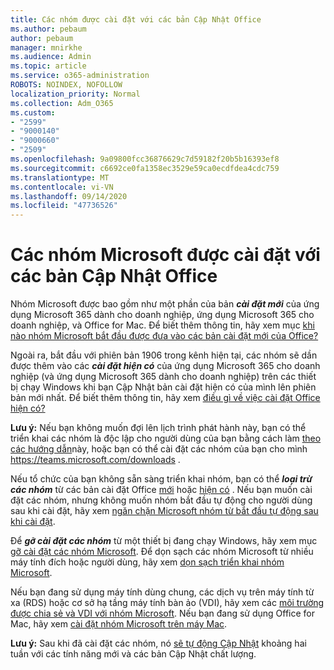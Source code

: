 ```yaml
---
title: Các nhóm được cài đặt với các bản Cập Nhật Office
ms.author: pebaum
author: pebaum
manager: mnirkhe
ms.audience: Admin
ms.topic: article
ms.service: o365-administration
ROBOTS: NOINDEX, NOFOLLOW
localization_priority: Normal
ms.collection: Adm_O365
ms.custom:
- "2599"
- "9000140"
- "9000660"
- "2509"
ms.openlocfilehash: 9a09800fcc36876629c7d59182f20b5b16393ef8
ms.sourcegitcommit: c6692ce0fa1358ec3529e59ca0ecdfdea4cdc759
ms.translationtype: MT
ms.contentlocale: vi-VN
ms.lasthandoff: 09/14/2020
ms.locfileid: "47736526"
---
```

# <a name="microsoft-teams-installed-with-office-updates"></a>Các nhóm Microsoft được cài đặt với các bản Cập Nhật Office

Nhóm Microsoft được bao gồm như một phần của bản ***cài đặt mới*** của ứng dụng Microsoft 365 dành cho doanh nghiệp, ứng dụng Microsoft 365 cho doanh nghiệp, và Office for Mac. Để biết thêm thông tin, hãy xem mục [khi nào nhóm Microsoft bắt đầu được đưa vào các bản cài đặt mới của Office?](https://docs.microsoft.com/deployoffice/teams-install#when-will-microsoft-teams-start-being-included-with-new-installations-of-microsoft-365-apps)

Ngoài ra, bắt đầu với phiên bản 1906 trong kênh hiện tại, các nhóm sẽ dần được thêm vào các ***cài đặt hiện có*** của ứng dụng Microsoft 365 cho doanh nghiệp (và ứng dụng Microsoft 365 dành cho doanh nghiệp) trên các thiết bị chạy Windows khi bạn Cập Nhật bản cài đặt hiện có của mình lên phiên bản mới nhất. Để biết thêm thông tin, hãy xem [điều gì về việc cài đặt Office hiện có?](https://docs.microsoft.com/deployoffice/teams-install#what-about-existing-installations-of-microsoft-365-apps)

**Lưu ý:** Nếu bạn không muốn đợi lên lịch trình phát hành này, bạn có thể triển khai các nhóm là độc lập cho người dùng của bạn bằng cách làm [theo các hướng dẫn](https://docs.microsoft.com/MicrosoftTeams/msi-deployment)này, hoặc bạn có thể cài đặt các nhóm của bạn cho mình https://teams.microsoft.com/downloads .

Nếu tổ chức của bạn không sẵn sàng triển khai nhóm, bạn có thể ***loại trừ các nhóm*** từ các bản cài đặt Office [mới](https://docs.microsoft.com/deployoffice/teams-install#how-to-exclude-microsoft-teams-from-new-installations-of-microsoft-365-apps) hoặc [hiện có](https://docs.microsoft.com/deployoffice/teams-install#use-group-policy-to-control-the-installation-of-microsoft-teams) . Nếu bạn muốn cài đặt các nhóm, nhưng không muốn nhóm bắt đầu tự động cho người dùng sau khi cài đặt, hãy xem [ngăn chặn Microsoft nhóm từ bắt đầu tự động sau khi cài đặt](https://docs.microsoft.com/deployoffice/teams-install#use-group-policy-to-prevent-microsoft-teams-from-starting-automatically-after-installation).

Để ***gỡ cài đặt các nhóm*** từ một thiết bị đang chạy Windows, hãy xem mục [gỡ cài đặt các nhóm Microsoft](https://support.office.com/article/uninstall-microsoft-teams-3b159754-3c26-4952-abe7-57d27f5f4c81). Để dọn sạch các nhóm Microsoft từ nhiều máy tính đích hoặc người dùng, hãy xem [dọn sạch triển khai nhóm Microsoft](https://docs.microsoft.com/microsoftteams/scripts/powershell-script-teams-deployment-clean-up).

Nếu bạn đang sử dụng máy tính dùng chung, các dịch vụ trên máy tính từ xa (RDS) hoặc cơ sở hạ tầng máy tính bàn ảo (VDI), hãy xem các [môi trường được chia sẻ và VDI với nhóm Microsoft](https://docs.microsoft.com/deployoffice/teams-install#shared-computer-and-vdi-environments-with-microsoft-teams). Nếu bạn đang sử dụng Office for Mac, hãy xem [cài đặt nhóm Microsoft trên máy Mac](https://docs.microsoft.com/deployoffice/teams-install#microsoft-teams-installations-on-a-mac).

**Lưu ý:** Sau khi đã cài đặt các nhóm, nó [sẽ tự động Cập Nhật](https://docs.microsoft.com/deployoffice/teams-install#feature-and-quality-updates-for-microsoft-teams) khoảng hai tuần với các tính năng mới và các bản Cập Nhật chất lượng. 
